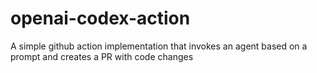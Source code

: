 # openai-codex-action
A simple github action implementation that invokes an agent based on a prompt and creates a PR with code changes
